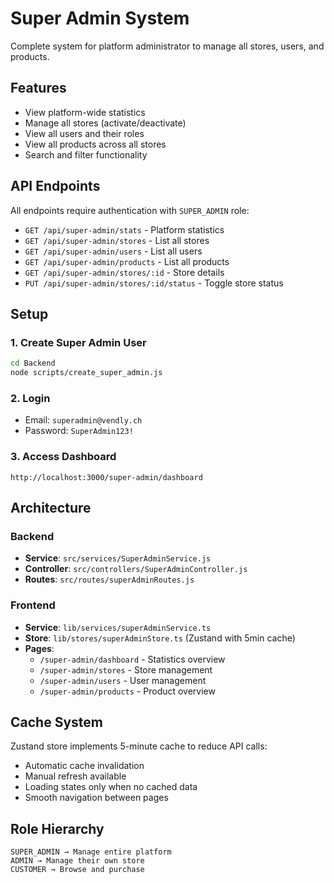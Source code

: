 # Super Admin System

Complete system for platform administrator to manage all stores, users, and products.

## Features

- View platform-wide statistics
- Manage all stores (activate/deactivate)
- View all users and their roles
- View all products across all stores
- Search and filter functionality

## API Endpoints

All endpoints require authentication with `SUPER_ADMIN` role:

- `GET /api/super-admin/stats` - Platform statistics
- `GET /api/super-admin/stores` - List all stores
- `GET /api/super-admin/users` - List all users
- `GET /api/super-admin/products` - List all products
- `GET /api/super-admin/stores/:id` - Store details
- `PUT /api/super-admin/stores/:id/status` - Toggle store status

## Setup

### 1. Create Super Admin User

```bash
cd Backend
node scripts/create_super_admin.js
```

### 2. Login

- Email: `superadmin@vendly.ch`
- Password: `SuperAdmin123!`

### 3. Access Dashboard

```
http://localhost:3000/super-admin/dashboard
```

## Architecture

### Backend
- **Service**: `src/services/SuperAdminService.js`
- **Controller**: `src/controllers/SuperAdminController.js`
- **Routes**: `src/routes/superAdminRoutes.js`

### Frontend
- **Service**: `lib/services/superAdminService.ts`
- **Store**: `lib/stores/superAdminStore.ts` (Zustand with 5min cache)
- **Pages**: 
  - `/super-admin/dashboard` - Statistics overview
  - `/super-admin/stores` - Store management
  - `/super-admin/users` - User management
  - `/super-admin/products` - Product overview

## Cache System

Zustand store implements 5-minute cache to reduce API calls:
- Automatic cache invalidation
- Manual refresh available
- Loading states only when no cached data
- Smooth navigation between pages

## Role Hierarchy

```
SUPER_ADMIN → Manage entire platform
ADMIN → Manage their own store
CUSTOMER → Browse and purchase
```

